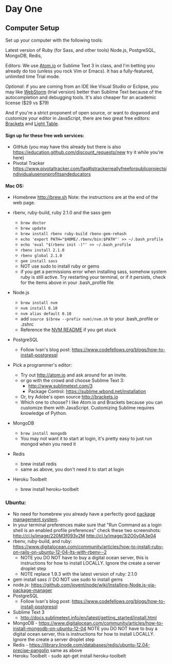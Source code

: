 # Day One

## Computer Setup

Set up your computer with the following tools:

Latest version of Ruby (for Sass, and other tools) Node.js, PostgreSQL,
MongoDB, Redis,

Editors: We use [Atom.io](http://atom.io) or Sublime Text 3 in class, and I'm betting you already do too
(unless you rock Vim or Emacs). It has a fully-featured, unlimited time Trial mode.

_Optional_: if you are coming from an IDE like Visual Studio or Eclipse, you
may like [WebStorm](http://www.jetbrains.com/webstorm/) (trial version) better
than Sublime Text because of the autocompletion and debugging tools. It's also
cheaper for an academic license ($29 vs $79)

And if you're a strict proponent of open source, or want to dogwood and
customize your editor in JavaScript, there are two great free editors:
[Brackets](http://brackets.io) and [Light Table](http://www.lighttable.com).

#### Sign up for these free web services:

  * GitHub (you may have this already but there is also <https://education.github.com/discount_requests/new> try it while you're here)
  * Pivotal Tracker <https://www.pivotaltracker.com/faq#istrackerreallyfreeforpublicprojectsindividualusenonprofitsandeducators> 



#### Mac OS:

* Homebrew <http://brew.sh> Note: the instructions are at the end of the web page.

* rbenv, ruby-build, ruby 2.1.0 and the sass gem
    * `brew doctor`
    * `brew update`
    * `brew install rbenv ruby-build rbenv-gem-rehash`
    * `echo 'export PATH="$HOME/.rbenv/bin:$PATH"' >> ~/.bash_profile`
    * `echo 'eval "$(rbenv init -)"' >> ~/.bash_profile`
    * `rbenv install 2.1.0`
    * `rbenv global 2.1.0`
    * `gem install sass`
    * NOT use sudo to install ruby or gems
    * if you get a permissions error when installing sass, somehow system ruby is still active. Try restarting your terminal, or if it persists, check for the items above in your .bash_profile file

* Node.js
    * `brew install nvm`
    * `nvm install 0.10`
    * `nvm alias default 0.10`
    * add `source $(brew --prefix nvm)/nvm.sh` to your .bash_profile or .zshrc
	* Reference the [NVM README](https://github.com/creationix/nvm/blob/master/README.markdown) if you get stuck
	
* PostgreSQL
    * Follow Ivan's blog post: <https://www.codefellows.org/blogs/how-to-install-postgresql> 


* Pick a programmer's editor:
    * Try out http://atom.io and ask around for an invite.
    * or go with the crowd and choose Sublime Text 3:
      * <http://www.sublimetext.com/3>
      * Package Control: <https://sublime.wbond.net/installation>
    * Or, try Adobe's open source http://brackets.io
    * Which one to choose? I like Atom.io and Brackets because you can customize them with JavaScript. Customizing Sublime requires knowledge of Python.
	
* MongoDB
    * `brew install mongodb`
    * You may not want it to start at login, it's pretty easy to just run mongod when you need it

* Redis
    * brew install redis
    * same as above, you don't need it to start at login
 
* Heroku Toolbelt
     * brew install heroku-toolbelt

### Ubuntu:

  * No need for homebrew you already have a perfectly good [package management system](https://help.ubuntu.com/community/AptGet/Howto). 
  * In your terminal preferences make sure that "Run Command as a login shell is an enabled profile preferences" check these two screenshots: <http://cl.ly/image/220M3f093v2M>  <http://cl.ly/image/3i2O0y0A3e04> 
  * rbenv, ruby-build, and ruby: <https://www.digitalocean.com/community/articles/how-to-install-ruby-on-rails-on-ubuntu-12-04-lts-with-rbenv--2> 
    *  NOTE you DO NOT have to buy a digital ocean server, this is instructions for how to install LOCALLY. Ignore the create a server droplet step
    * NOTE replace 1.9.3 with the latest version of ruby: 2.1.0
  * gem install sass // DO NOT use sudo to install gems
  * node.js: <https://github.com/joyent/node/wiki/Installing-Node.js-via-package-manager> 
  * PostgreSQL 
    * Follow Ivan's blog post: <https://www.codefellows.org/blogs/how-to-install-postgresql> 
  * Sublime Text 3
    * <http://docs.sublimetext.info/en/latest/getting_started/install.html> 
  * MongoDB - <https://www.digitalocean.com/community/articles/how-to-install-mongodb-on-ubuntu-12-04> NOTE you DO NOT have to buy a digital ocean server, this is instructions for how to install LOCALLY. Ignore the create a server droplet step
  * Redis - <https://library.linode.com/databases/redis/ubuntu-12.04-precise-pangolin> same as above
  * Heroku Toolbelt - sudo apt-get install heroku-toolbelt

